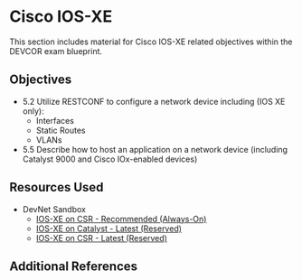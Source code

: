 # Cisco IOS-XE

This section includes material for Cisco IOS-XE related objectives within the DEVCOR exam blueprint.

## Objectives
- 5.2 Utilize RESTCONF to configure a network device including (IOS XE only):
  - Interfaces
  - Static Routes
  - VLANs
- 5.5 Describe how to host an application on a network device (including Catalyst 9000 and Cisco IOx-enabled devices)

## Resources Used
- DevNet Sandbox
  - [IOS-XE on CSR - Recommended (Always-On)](https://devnetsandbox.cisco.com/RM/Diagram/Index/27d9747a-db48-4565-8d44-df318fce37ad?diagramType=Topology)
  - [IOS-XE on Catalyst - Latest (Reserved)](https://devnetsandbox.cisco.com/RM/Diagram/Index/a5823504-3391-47cc-93a4-8bcadc701839?diagramType=Topology)
  - [IOS-XE on CSR - Latest (Reserved)](https://devnetsandbox.cisco.com/RM/Diagram/Index/f2e2c0ad-844f-4a73-8085-00b5b28347a1?diagramType=Topology)


## Additional References

